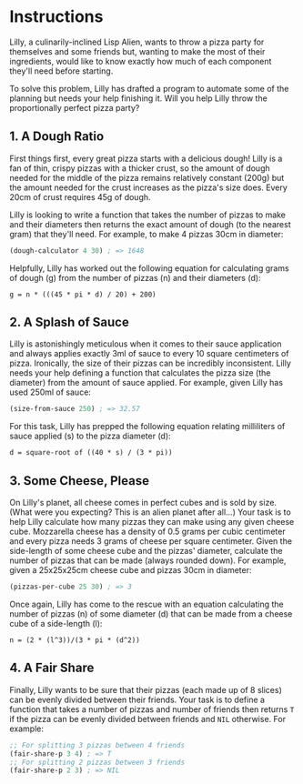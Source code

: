 # Instructions

Lilly, a culinarily-inclined Lisp Alien, wants to throw a pizza party for themselves and some friends but, wanting to make the most of their ingredients, would like to know exactly how much of each component they'll need before starting.

To solve this problem, Lilly has drafted a program to automate some of the planning but needs your help finishing it.
Will you help Lilly throw the proportionally perfect pizza party?

## 1. A Dough Ratio

First things first, every great pizza starts with a delicious dough!
Lilly is a fan of thin, crispy pizzas with a thicker crust, so the amount of dough needed for the middle of the pizza remains relatively constant (200g) but the amount needed for the crust increases as the pizza's size does.
Every 20cm of crust requires 45g of dough.

Lilly is looking to write a function that takes the number of pizzas to make and their diameters then returns the exact amount of dough (to the nearest gram) that they'll need.
For example, to make 4 pizzas 30cm in diameter:

```lisp
(dough-calculator 4 30) ; => 1648
```

Helpfully, Lilly has worked out the following equation for calculating grams of dough (g) from the number of pizzas (n) and their diameters (d): 

`g = n * (((45 * pi * d) / 20) + 200)`

## 2. A Splash of Sauce

Lilly is astonishingly meticulous when it comes to their sauce application and always applies exactly 3ml of sauce to every 10 square centimeters of pizza.
Ironically, the size of their pizzas can be incredibly inconsistent.
Lilly needs your help defining a function that calculates the pizza size (the diameter) from the amount of sauce applied.
For example, given Lilly has used 250ml of sauce:

```lisp
(size-from-sauce 250) ; => 32.57
```

For this task, Lilly has prepped the following equation relating milliliters of sauce applied (s) to the pizza diameter (d): 

`d = square-root of ((40 * s) / (3 * pi))`

## 3. Some Cheese, Please

On Lilly's planet, all cheese comes in perfect cubes and is sold by size.
(What were you expecting? This is an alien planet after all...)
Your task is to help Lilly calculate how many pizzas they can make using any given cheese cube.
Mozzarella cheese has a density of 0.5 grams per cubic centimeter and every pizza needs 3 grams of cheese per square centimeter.
Given the side-length of some cheese cube and the pizzas' diameter, calculate the number of pizzas that can be made (always rounded down).
For example, given a 25x25x25cm cheese cube and pizzas 30cm in diameter:

```lisp
(pizzas-per-cube 25 30) ; => 3
```

Once again, Lilly has come to the rescue with an equation calculating the number of pizzas (n) of some diameter (d) that can be made from a cheese cube of a side-length (l):

`n = (2 * (l^3))/(3 * pi * (d^2))`

## 4. A Fair Share

Finally, Lilly wants to be sure that their pizzas (each made up of 8 slices) can be evenly divided between their friends.
Your task is to define a function that takes a number of pizzas and number of friends then returns `T` if the pizza can be evenly divided between friends and `NIL` otherwise.
For example:

```lisp
;; For splitting 3 pizzas between 4 friends
(fair-share-p 3 4) ; => T
;; For splitting 2 pizzas between 3 friends
(fair-share-p 2 3) ; => NIL
```
